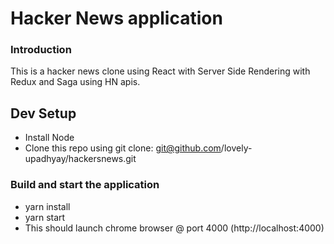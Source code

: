 # Hacker News application

### Introduction
This is a hacker news clone using React with Server Side Rendering with Redux and Saga using HN apis.

## Dev Setup

* Install Node
* Clone this repo using git clone: git@github.com/lovely-upadhyay/hackersnews.git

### Build and start the application

* yarn install
* yarn start 
* This should launch chrome browser @ port 4000 (http://localhost:4000)
